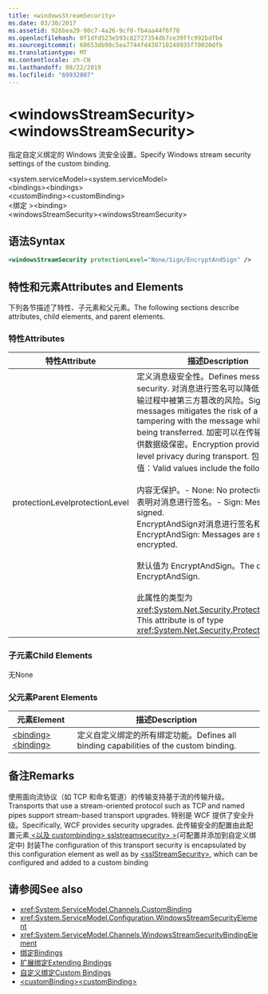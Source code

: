 ```yaml
---
title: <windowsStreamSecurity>
ms.date: 03/30/2017
ms.assetid: 926bea29-90c7-4a26-9cf0-fb4aa44f6f70
ms.openlocfilehash: 0f1dfd523e593c82727354db7ce39ffc992bdfb4
ms.sourcegitcommit: 68653db98c5ea7744fd438710248935f70020dfb
ms.translationtype: MT
ms.contentlocale: zh-CN
ms.lasthandoff: 08/22/2019
ms.locfileid: "69932807"
---
```

# <a name="windowsstreamsecurity"></a><span data-ttu-id="1165d-101">\<windowsStreamSecurity></span><span class="sxs-lookup"><span data-stu-id="1165d-101">\<windowsStreamSecurity></span></span>
<span data-ttu-id="1165d-102">指定自定义绑定的 Windows 流安全设置。</span><span class="sxs-lookup"><span data-stu-id="1165d-102">Specify Windows stream security settings of the custom binding.</span></span>  
  
 <span data-ttu-id="1165d-103">\<system.serviceModel></span><span class="sxs-lookup"><span data-stu-id="1165d-103">\<system.serviceModel></span></span>  
<span data-ttu-id="1165d-104">\<bindings></span><span class="sxs-lookup"><span data-stu-id="1165d-104">\<bindings></span></span>  
<span data-ttu-id="1165d-105">\<customBinding></span><span class="sxs-lookup"><span data-stu-id="1165d-105">\<customBinding></span></span>  
<span data-ttu-id="1165d-106">\<绑定 ></span><span class="sxs-lookup"><span data-stu-id="1165d-106">\<binding></span></span>  
<span data-ttu-id="1165d-107">\<windowsStreamSecurity></span><span class="sxs-lookup"><span data-stu-id="1165d-107">\<windowsStreamSecurity></span></span>  
  
## <a name="syntax"></a><span data-ttu-id="1165d-108">语法</span><span class="sxs-lookup"><span data-stu-id="1165d-108">Syntax</span></span>  
  
```xml  
<windowsStreamSecurity protectionLevel="None/Sign/EncryptAndSign" />
```  
  
## <a name="attributes-and-elements"></a><span data-ttu-id="1165d-109">特性和元素</span><span class="sxs-lookup"><span data-stu-id="1165d-109">Attributes and Elements</span></span>  
 <span data-ttu-id="1165d-110">下列各节描述了特性、子元素和父元素。</span><span class="sxs-lookup"><span data-stu-id="1165d-110">The following sections describe attributes, child elements, and parent elements.</span></span>  
  
### <a name="attributes"></a><span data-ttu-id="1165d-111">特性</span><span class="sxs-lookup"><span data-stu-id="1165d-111">Attributes</span></span>  
  
|<span data-ttu-id="1165d-112">特性</span><span class="sxs-lookup"><span data-stu-id="1165d-112">Attribute</span></span>|<span data-ttu-id="1165d-113">描述</span><span class="sxs-lookup"><span data-stu-id="1165d-113">Description</span></span>|  
|---------------|-----------------|  
|<span data-ttu-id="1165d-114">protectionLevel</span><span class="sxs-lookup"><span data-stu-id="1165d-114">protectionLevel</span></span>|<span data-ttu-id="1165d-115">定义消息级安全性。</span><span class="sxs-lookup"><span data-stu-id="1165d-115">Defines message-level security.</span></span> <span data-ttu-id="1165d-116">对消息进行签名可以降低该消息在传输过程中被第三方篡改的风险。</span><span class="sxs-lookup"><span data-stu-id="1165d-116">Signing messages mitigates the risk of a third party tampering with the message while it is being transferred.</span></span> <span data-ttu-id="1165d-117">加密可以在传输过程中提供数据级保密。</span><span class="sxs-lookup"><span data-stu-id="1165d-117">Encryption provides data-level privacy during transport.</span></span> <span data-ttu-id="1165d-118">包括以下有效值：</span><span class="sxs-lookup"><span data-stu-id="1165d-118">Valid values include the following:</span></span><br /><br /> <span data-ttu-id="1165d-119">内容无保护。</span><span class="sxs-lookup"><span data-stu-id="1165d-119">-   None: No protection.</span></span><br /><span data-ttu-id="1165d-120">表明对消息进行签名。</span><span class="sxs-lookup"><span data-stu-id="1165d-120">-   Sign: Messages are signed.</span></span><br /><span data-ttu-id="1165d-121">EncryptAndSign对消息进行签名和加密。</span><span class="sxs-lookup"><span data-stu-id="1165d-121">-   EncryptAndSign: Messages are signed and encrypted.</span></span><br /><br /> <span data-ttu-id="1165d-122">默认值为 EncryptAndSign。</span><span class="sxs-lookup"><span data-stu-id="1165d-122">The default is EncryptAndSign.</span></span><br /><br /> <span data-ttu-id="1165d-123">此属性的类型为 <xref:System.Net.Security.ProtectionLevel>。</span><span class="sxs-lookup"><span data-stu-id="1165d-123">This attribute is of type <xref:System.Net.Security.ProtectionLevel>.</span></span>|  
  
### <a name="child-elements"></a><span data-ttu-id="1165d-124">子元素</span><span class="sxs-lookup"><span data-stu-id="1165d-124">Child Elements</span></span>  
 <span data-ttu-id="1165d-125">无</span><span class="sxs-lookup"><span data-stu-id="1165d-125">None</span></span>  
  
### <a name="parent-elements"></a><span data-ttu-id="1165d-126">父元素</span><span class="sxs-lookup"><span data-stu-id="1165d-126">Parent Elements</span></span>  
  
|<span data-ttu-id="1165d-127">元素</span><span class="sxs-lookup"><span data-stu-id="1165d-127">Element</span></span>|<span data-ttu-id="1165d-128">描述</span><span class="sxs-lookup"><span data-stu-id="1165d-128">Description</span></span>|  
|-------------|-----------------|  
|[<span data-ttu-id="1165d-129">\<binding></span><span class="sxs-lookup"><span data-stu-id="1165d-129">\<binding></span></span>](../../../misc/binding.md)|<span data-ttu-id="1165d-130">定义自定义绑定的所有绑定功能。</span><span class="sxs-lookup"><span data-stu-id="1165d-130">Defines all binding capabilities of the custom binding.</span></span>|  
  
## <a name="remarks"></a><span data-ttu-id="1165d-131">备注</span><span class="sxs-lookup"><span data-stu-id="1165d-131">Remarks</span></span>  
 <span data-ttu-id="1165d-132">使用面向流协议（如 TCP 和命名管道）的传输支持基于流的传输升级。</span><span class="sxs-lookup"><span data-stu-id="1165d-132">Transports that use a stream-oriented protocol such as TCP and named pipes support stream-based transport upgrades.</span></span> <span data-ttu-id="1165d-133">特别是 WCF 提供了安全升级。</span><span class="sxs-lookup"><span data-stu-id="1165d-133">Specifically, WCF provides security upgrades.</span></span> <span data-ttu-id="1165d-134">此传输安全的配置由此配置元素[ \<以及 custombinding> sslstreamsecurity> >](sslstreamsecurity.md)(可配置并添加到自定义绑定中) 封装</span><span class="sxs-lookup"><span data-stu-id="1165d-134">The configuration of this transport security is encapsulated by this configuration element  as well as by [\<sslStreamSecurity>](sslstreamsecurity.md), which can be configured and added to a custom binding</span></span>  
  
## <a name="see-also"></a><span data-ttu-id="1165d-135">请参阅</span><span class="sxs-lookup"><span data-stu-id="1165d-135">See also</span></span>

- <xref:System.ServiceModel.Channels.CustomBinding>
- <xref:System.ServiceModel.Configuration.WindowsStreamSecurityElement>
- <xref:System.ServiceModel.Channels.WindowsStreamSecurityBindingElement>
- [<span data-ttu-id="1165d-136">绑定</span><span class="sxs-lookup"><span data-stu-id="1165d-136">Bindings</span></span>](../../../wcf/bindings.md)
- [<span data-ttu-id="1165d-137">扩展绑定</span><span class="sxs-lookup"><span data-stu-id="1165d-137">Extending Bindings</span></span>](../../../wcf/extending/extending-bindings.md)
- [<span data-ttu-id="1165d-138">自定义绑定</span><span class="sxs-lookup"><span data-stu-id="1165d-138">Custom Bindings</span></span>](../../../wcf/extending/custom-bindings.md)
- [<span data-ttu-id="1165d-139">\<customBinding></span><span class="sxs-lookup"><span data-stu-id="1165d-139">\<customBinding></span></span>](custombinding.md)
